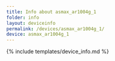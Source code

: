 ```yaml
---
title: Info about asmax_ar1004g_1
folder: info
layout: deviceinfo
permalink: /devices/asmax_ar1004g_1/
device: asmax_ar1004g_1
---
```

{% include templates/device_info.md %}
